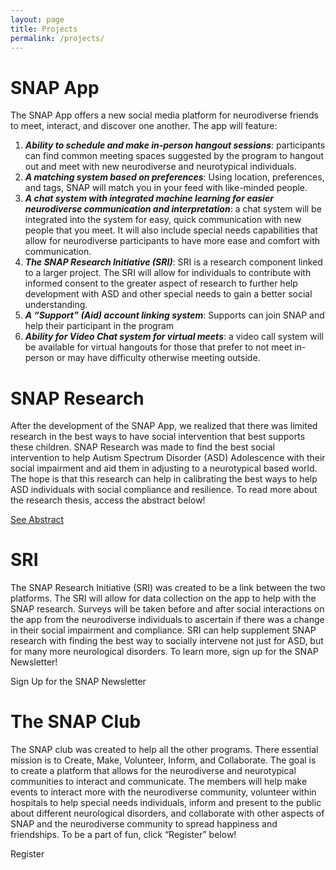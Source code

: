 ```yaml
---
layout: page
title: Projects
permalink: /projects/
---
```

# SNAP App
The SNAP App offers a new social media platform for neurodiverse friends to meet, interact, and discover one another. The app will feature:
1. ***Ability to schedule and make in-person hangout sessions***: participants can find common meeting spaces suggested by the program to hangout out and meet with new neurodiverse and neurotypical individuals.
2.	***A matching system based on preferences***: Using location, preferences, and tags, SNAP will match you in your feed with like-minded people.
3.	***A chat system with integrated machine learning for easier neurodiverse communication and interpretation***: a chat system will be integrated into the system for easy, quick communication with new people that you meet. It will also include special needs capabilities that allow for neurodiverse participants to have more ease and comfort with communication.
4.	***The SNAP Research Initiative (SRI)***: SRI is a research component linked to a larger project. The SRI will allow for individuals to contribute with informed consent to the greater aspect of research to further help development with ASD and other special needs to gain a better social understanding.
5.	***A “Support” (Aid) account linking system***: Supports can join SNAP and help their participant in the program
6.	***Ability for Video Chat system for virtual meets***: a video call system will be available for virtual hangouts for those that prefer to not meet in-person or may have difficulty otherwise meeting outside.

# SNAP Research
After the development of the SNAP App, we realized that there was limited research in the best ways to have social intervention that best supports these children. SNAP Research was made to find the best social intervention to help Autism Spectrum Disorder (ASD) Adolescence with their social impairment and aid them in adjusting to a neurotypical based world. The hope is that this research can help in calibrating the best ways to help ASD individuals with social compliance and resilience. To read more about the research thesis, access the abstract below!
<div class="text-center">
    <a class="btn btn-primary" href="{{site.baseurl}}/assets/abstract.pdf">See Abstract</a>
</div>

# SRI
The SNAP Research Initiative (SRI) was created to be a link between the two platforms. The SRI will allow for data collection on the app to help with the SNAP research. Surveys will be taken before and after social interactions on the app from the neurodiverse individuals to ascertain if there was a change in their social impairment and compliance. SRI can help supplement SNAP research with finding the best way to socially intervene not just for ASD, but for many more neurological disorders. To learn more, sign up for the SNAP Newsletter!
<div class="text-center">
    <a class="btn btn-primary disabled">Sign Up for the SNAP Newsletter</a>
</div>

# The SNAP Club
The SNAP club was created to help all the other programs. There essential mission is to Create, Make, Volunteer, Inform, and Collaborate. The goal is to create a platform that allows for the neurodiverse and neurotypical communities to interact and communicate. The members will help make events to interact more with the neurodiverse community, volunteer within hospitals to help special needs individuals, inform and present to the public about different neurological disorders, and collaborate with other aspects of SNAP and the neurodiverse community to spread happiness and friendships. To be a part of fun, click “Register” below!
<div class="text-center">
    <a class="btn btn-primary disabled">Register</a>
</div>